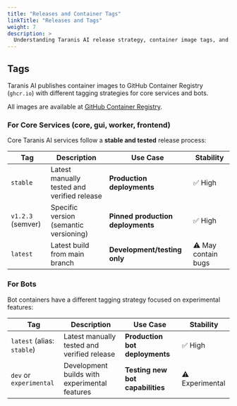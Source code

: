 ```yaml
---
title: "Releases and Container Tags"
linkTitle: "Releases and Tags"
weight: 7
description: >
  Understanding Taranis AI release strategy, container image tags, and their meaning for deployment and upgrades.
---
```

## Tags

Taranis AI publishes container images to GitHub Container Registry (`ghcr.io`) with different tagging strategies for core services and bots.

All images are available at [GitHub Container Registry](https://github.com/orgs/taranis-ai/packages).

### For Core Services (core, gui, worker, frontend)

Core Taranis AI services follow a **stable and tested** release process:

| Tag | Description | Use Case | Stability |
|-----|-------------|----------|-----------|
| `stable` | Latest manually tested and verified release | **Production deployments** | ✅ High |
| `v1.2.3` (semver) | Specific version (semantic versioning) | **Pinned production deployments** | ✅ High |
| `latest` | Latest build from main branch | **Development/testing only** | ⚠️ May contain bugs |

### For Bots

Bot containers have a different tagging strategy focused on experimental features:

| Tag | Description | Use Case | Stability |
|-----|-------------|----------|-----------|
| `latest` (alias: `stable`) | Latest manually tested and verified release | **Production bot deployments** | ✅ High |
| `dev` or `experimental` | Development builds with experimental features | **Testing new bot capabilities** | ⚠️ Experimental |
